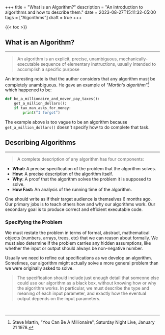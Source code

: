 +++
title = "What is an Algorithm?"
description = "An introduction to algorithms and how to describe them."
date = 2023-08-27T15:11:32-05:00
tags = ["Algorithms"]
draft = true
+++

{{< toc >}}



## What is an Algorithm?
***

> An algorithm is an explicit, precise, unambiguous, mechanically-executable sequence of elementary instructions, usually intended to accomplish a specific purpose

An interesting note is that the author considers that any algorithm must be completely unambiguous. He gave an example of <cite>"Martin's algorithm"[^1]</cite> which happened to be:


[^1]: Steve Martin, "You Can Be A Millionaire", Saturday Night Live, January 21 1978.

```python
def be_a_millionaire_and_never_pay_taxes():
    get_a_million_dollars():
    if tax_man_asks_for_money:
        print("I forgot")
```

The example above is too vague to be an algorithm because `get_a_million_dollars()` doesn't specify how to do complete that task.



## Describing Algorithms
***
> A complete description of any algorithm has four components:
- **What:** A precise specification of the problem that the algorithm solves.
- **How:** A precise description of the algorithm itself.
- **Why:** A proof that the algorithm solves the problem it is supposed to solve.
- **How Fast:** An analysis of the running time of the algorithm.

One should write as if their target audience is themselves 6 months ago. Our primary jobs is to teach others how and why our algorithms work. Our secondary goal is to produce correct and efficient executable code.

### Specifying the Problem
We must restate the problem in terms of formal, abstract, mathematical objects (numbers, arrays, trees, etc) that we can reason about formally. We must also determine if the problem carries any hidden assumptions, like whether the input or output should always be non-negative number. 

Usually we need to refine out specifications as we develop an algorithm. Sometimes, our algorithm might actually solve a more general problem than we were originally asked to solve.

> The specification should include just enough detail that someone else could use our algorithm as a black box, without knowing how or why the algorithm works. In particular, we must describe the type and meaning of each input parameter, and exactly how the eventual output depends on the input parameters.



<br>
